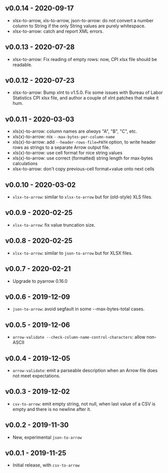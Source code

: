 v0.0.14 - 2020-09-17
--------------------

* xlsx-to-arrow, xls-to-arrow, json-to-arrow: do not convert a number
  column to String if the only String values are purely whitespace.
* xlsx-to-arrow: catch and report XML errors.

v0.0.13 - 2020-07-28
--------------------

* xlsx-to-arrow: Fix reading of empty rows: now, CPI xlsx file should
  be readable.

v0.0.12 - 2020-07-23
--------------------

* xlsx-to-arrow: Bump xlnt to v1.5.0. Fix some issues with Bureau of Labor
  Statistics CPI xlsx file, and author a couple of xlnt patches that make it hum.

v0.0.11 - 2020-03-03
--------------------

* xls(x)-to-arrow: column names are _always_ "A", "B", "C", etc.
* xls(x)-to-arrow: nix `--max-bytes-per-column-name`
* xls(x)-to-arrow: add `--header-rows-file=PATH` option, to write header rows
  as strings to a separate Arrow output file.
* xls(x)-to-arrow: use cell format for nice string values
* xls(x)-to-arrow: use correct (formatted) string length for max-bytes calculations
* xlsx-to-arrow: don't copy previous-cell format+value onto next cells

v0.0.10 - 2020-03-02
--------------------

* `xlsx-to-arrow`: similar to `xlsx-to-arrow` but for (old-style) XLS files.

v0.0.9 - 2020-02-25
-------------------

* `xlsx-to-arrow`: fix value truncation size.

v0.0.8 - 2020-02-25
-------------------

* `xlsx-to-arrow`: similar to `json-to-arrow` but for XLSX files.

v0.0.7 - 2020-02-21
-------------------

* Upgrade to pyarrow 0.16.0

v0.0.6 - 2019-12-09
-------------------

* `json-to-arrow`: avoid segfault in some --max-bytes-total cases.

v0.0.5 - 2019-12-06
-------------------

* `arrow-validate --check-column-name-control-characters`: allow non-ASCII

v0.0.4 - 2019-12-05
-------------------

* `arrow-validate`: emit a parseable description when an Arrow file does not
  meet expectations.

v0.0.3 - 2019-12-02
-------------------

* `csv-to-arrow`: emit empty string, not null, when last value of a CSV is
  empty and there is no newline after it.

v0.0.2 - 2019-11-30
-------------------

* New, experimental `json-to-arrow`

v0.0.1 - 2019-11-25
-------------------

* Initial release, with `csv-to-arrow`
